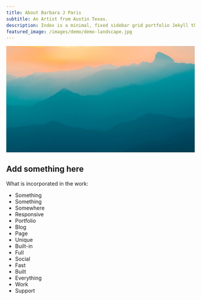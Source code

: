 ```yaml
---
title: About Barbara J Paris
subtitle: An Artist from Austin Texas.
description: Index is a minimal, fixed sidebar grid portfolio Jekyll theme.
featured_image: /images/demo/demo-landscape.jpg
---
```


![](/images/demo/demo-landscape.jpg)

## Add something here

What is incorporated in the work:

* Something
* Something
* Somewhere
* Responsive 
* Portfolio
* Blog 
* Page
* Unique
* Built-in
* Full
* Social
* Fast
* Built
* Everything
* Work
* Support